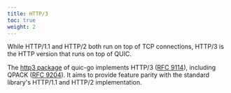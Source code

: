```yaml
---
title: HTTP/3
toc: true
weight: 2
---
```


While HTTP/1.1 and HTTP/2 both run on top of TCP connections, HTTP/3 is the HTTP version that runs on top of QUIC.

The [http3 package](https://github.com/quic-go/quic-go/tree/master/http3) of quic-go implements HTTP/3 ([RFC 9114](https://datatracker.ietf.org/doc/html/rfc9114)), including QPACK ([RFC 9204](https://datatracker.ietf.org/doc/html/rfc9204)).
It aims to provide feature parity with the standard library's HTTP/1.1 and HTTP/2 implementation.
